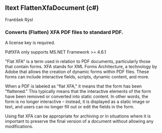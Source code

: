 ## Itext FlattenXfaDocument (c#)
František Rýsl

### Converts (Flatten) XFA PDF files to standard PDF.

A license key is required.

PdfXFA only supports MS.NET Framework >= 4.6.1

"Flat XFA" is a term used in relation to PDF documents, particularly those that contain forms. XFA stands for XML Forms Architecture, a technology by Adobe that allows the creation of dynamic forms within PDF files. These forms can include interactive fields, scripts, dynamic content, and more.

When a PDF is labeled as "flat XFA," it means that the form has been "flattened." This typically means that the interactive elements of the form have been removed or converted into static content. In other words, the form is no longer interactive – instead, it is displayed as a static image or text, and users can no longer fill out or edit the fields in the form.

Using flat XFA can be appropriate for archiving or in situations where it is important to preserve the final version of a document without allowing any modifications.

